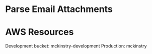 # Parse Email Attachments

# AWS Resources

Development bucket: mckinstry-development
Production: mckinstry